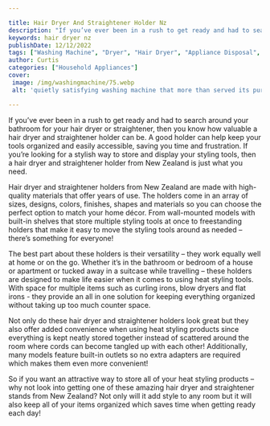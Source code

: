 ```yaml
---

title: Hair Dryer And Straightener Holder Nz
description: "If you’ve ever been in a rush to get ready and had to search around your bathroom for your hair dryer or straightener, then you kn...check it out to learn"
keywords: hair dryer nz
publishDate: 12/12/2022
tags: ["Washing Machine", "Dryer", "Hair Dryer", "Appliance Disposal", "New Zealand", "Laundry Appliances"]
author: Curtis
categories: ["Household Appliances"]
cover: 
 image: /img/washingmachine/75.webp
 alt: 'quietly satisfying washing machine that more than served its purpose'

---
```


If you’ve ever been in a rush to get ready and had to search around your bathroom for your hair dryer or straightener, then you know how valuable a hair dryer and straightener holder can be. A good holder can help keep your tools organized and easily accessible, saving you time and frustration. If you’re looking for a stylish way to store and display your styling tools, then a hair dryer and straightener holder from New Zealand is just what you need.

Hair dryer and straightener holders from New Zealand are made with high-quality materials that offer years of use. The holders come in an array of sizes, designs, colors, finishes, shapes and materials so you can choose the perfect option to match your home décor. From wall-mounted models with built-in shelves that store multiple styling tools at once to freestanding holders that make it easy to move the styling tools around as needed – there’s something for everyone!

The best part about these holders is their versatility – they work equally well at home or on the go. Whether it’s in the bathroom or bedroom of a house or apartment or tucked away in a suitcase while travelling – these holders are designed to make life easier when it comes to using heat styling tools. With space for multiple items such as curling irons, blow dryers and flat irons - they provide an all in one solution for keeping everything organized without taking up too much counter space. 

Not only do these hair dryer and straightener holders look great but they also offer added convenience when using heat styling products since everything is kept neatly stored together instead of scattered around the room where cords can become tangled up with each other! Additionally, many models feature built-in outlets so no extra adapters are required which makes them even more convenient! 

So if you want an attractive way to store all of your heat styling products – why not look into getting one of these amazing hair dryer and straightener stands from New Zealand? Not only will it add style to any room but it will also keep all of your items organized which saves time when getting ready each day!
